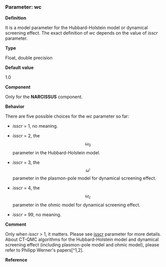 ### Parameter: wc

**Definition**

It is a model parameter for the Hubbard-Holstein model or dynamical screening effect. The exact definition of *wc* depends on the value of *isscr* parameter.

**Type**

Float, double precision

**Default value**

1.0

**Component**

Only for the **NARCISSUS** component.

**Behavior**

There are five possible choices for the *wc* parameter so far:

* *isscr* = 1, no meaning.

* *isscr* = 2, the $$\omega_0$$ parameter in the Hubbard-Holstein model.

* *isscr* = 3, the $$\omega'$$ parameter in the plasmon-pole model for dynamical screening effect.

* *isscr* = 4, the $$\omega_c$$ parameter in the ohmic model for dynamical screening effect.

* *isscr* = 99, no meaning.

**Comment**

Only when *isscr* > 1, it matters. Please see [isscr](p_isscr.md) parameter for more details. About CT-QMC algorithms for the Hubbard-Holstein model and dynamical screening effect (including plasmon-pole model and ohmic model), please refer to Philipp Werner's papers[^1,2].

**Reference**

[^1]: Philipp Werner and Andrew J. Millis, Phys. Rev. Lett 99, 146404 (2007).

[^2]: Philipp Werner and Andrew J. Millis, Phys. Rev. Lett. 104, 146401 (2010).